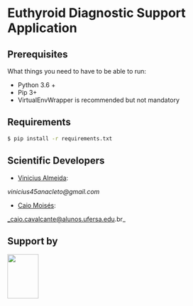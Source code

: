 # Euthyroid Diagnostic Support Application 


## Prerequisites

What things you need to have to be able to run:

  * Python 3.6 +
  * Pip 3+
  * VirtualEnvWrapper is recommended but not mandatory

## Requirements 

```bash
$ pip install -r requirements.txt
```


## Scientific Developers
  - [Vinicius Almeida](https://github.com/vinicius-a-almeida): 
  
  _vinicius45anacleto@gmail.com_
  
  - [Caio Moisés](https://github.com/caiomoises):
  
  _caio.cavalcante@alunos.ufersa.edu.br_


  
## Support by 
<div>

  <img src="https://github.com/roscibely/algorithms-and-data-structure/blob/main/Ufersa.png" width="70" height="100">
</div>
